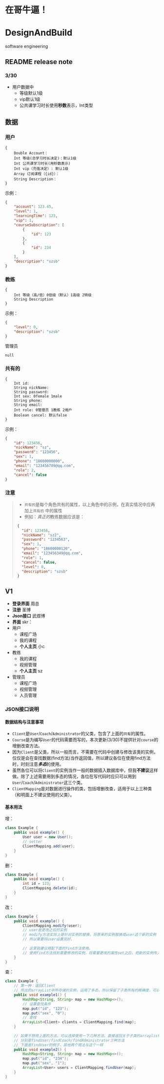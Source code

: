 # 在哥牛逼！
# DesignAndBuild
software engineering

## README release note
### 3/30
- 用户数据中
	- 等级默认1级
	- vip默认1级
	- 公共课学习时长使用**秒数**表示，Int类型

## 数据
### 用户
```text
{
	Double Account：
	Int 等级(总学习时长决定)：默认1级
	Int 公共课学习时长(用秒数表示)
	Int vip（充值决定）: 默认1级
	Array 订阅课程（{id}）：
	String Description：
}
```
示例：
```json
{
	"account": 123.45,
	"level": 1,
	"learningTime": 123,
	"vip": 1,
	"courseSubscription": [
		{
			"id": 123
		},
		{
			"id": 234
		}
	],
	"description": "szsb"
}
```

### 教练
```text
{
	Int 等级（高/低）0低级（默认）1高级 2特级
	String Description
}
```
示例：
```json
{
	"level": 0,
	"description": "szsb" 
}
```

管理员
```text
null
```

### 共有的
```text
{
	Int id:
	String nickName: 
	String password: 
	Int sex: 0female 1male
	String phone:
	String email: 
	Int role: 0管理员 1教练 2用户
	Boolean cancel: 默认false
}
```
示例：
```json
{
	"id": 123456,
	"nickName": "sz",
	"password": "123456",
	"sex": 1,
	"phone": "18600000000",
	"email": "123456789@qq.com",
	"role": 2,
	"cancel": false
}
```

### 注意
> - `共有的`是每个角色共有的属性，以上角色中的示例，在真实情况中应再加上`共有的`
中的属性
> - 例如：*真正的*教练数据应该是：
> ```json
> {
> 	"id": 123456,
> 	"nickName": "sz2",
> 	"password": "1234563",
> 	"sex": 1,
> 	"phone": "18600000120",
> 	"email": "123456349@qq.com",
> 	"role": 1,
> 	"cancel": false,
> 	"level": 0,
> 	"description": "szsb" 
> }
> ```

## V1

- **登录界面** 周总
- **注册** 圣博
- **Json接口** 武煜博
- **界面** skr：
- 用户
	- 课程广场
	- 我的课程
	- **个人主页** 小c
- 教练
	- 我的课程
	- 视频管理
	- **个人主页** sz
- 管理员
	- 课程广场
	- 视频管理
	- 人员管理

### JSON接口说明

#### 数据结构与注意事项
- `Client`是`User`/`Coach`/`Administrator`的父类，包含了上面的`共有`的属性。
- `Course`是为编写`User`的代码需要而写的，本次更新(3/30)不提供针对`course`的增删改查方法。
- 因为`Client`是父类，所以一般而言，不需要在代码中创建与修改该类的实例，仅仅是会在查找数据(find方法)当作返回值，所以建议各位在使用find方法时，时刻注意***多态***的使用。
- 虽然各位可以将`Client`的实例当作一般的数据插入数据库中，但我**不建议**这样做。除了上述需要用到多态的情况，各位在写代码时应只可以用到`User`/`Coach`/`Administrator`这三个类。
- `ClientMapping`是对数据进行操作的类，包括增删改查，适用于以上三种类（和明面上不建议使用的父类）。

#### 基本用法
增：
```java
class Example {
    public void example() {
        User user = new User();
        // setter
        ClientMapping.add(user);
    }
}
```

删：
```java
class Example {
	public void example() {
		int id = 123;
		ClientMapping.delete(id);
	}
}
```

改：
```java
class Example {
	public void example() {
		ClientMapping.modify(user);
		// user是更改之后的实例
		// modify方法实际上是针对实例的替换，将原来的实例替换成user这个新的实例
		// 所以需要将user设置完好。
		
		// 这里我建议搭配下面的find方法使用。
		// 使用find方法找到需要修改的实例，将需要更改的属性set之后，把新的实例传入modify方法中。
	}
}
```

查：
```java
class Example {
    // 第一种：返回Client
	// 传出的arrayList中所存储的实例，运用了多态，所以保留了子类所有的精确度，可以进行强制转换
	public void example1() {
		HashMap<String, String> map = new HashMap<>();
		// 设置查找条件
		map.put("id", "123");
		map.put("sex", "0");
		// 查找
		ArrayList<Client> clients = ClientMapping.find(map);
	}
	
	// 如果不想用上面的方法，可以选择使用一下几种方法，直接返回关于子类的arraylist，不需要强制转换
	// 分别是findUser/findCoach/findAdministrator三种方法
	// 下面是findUser的例子，其他两个用法与这个一样
	public void example2() {
	    HashMap<String, String> map = new HashMap<>();
	    map.put("id", "234");
	    map.put("sex", "1");
	    ArrayList<User> users = ClientMapping.findUser(map);
	}
}
```